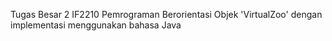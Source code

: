 Tugas Besar 2 IF2210 Pemrograman Berorientasi Objek
'VirtualZoo' dengan implementasi menggunakan bahasa Java
